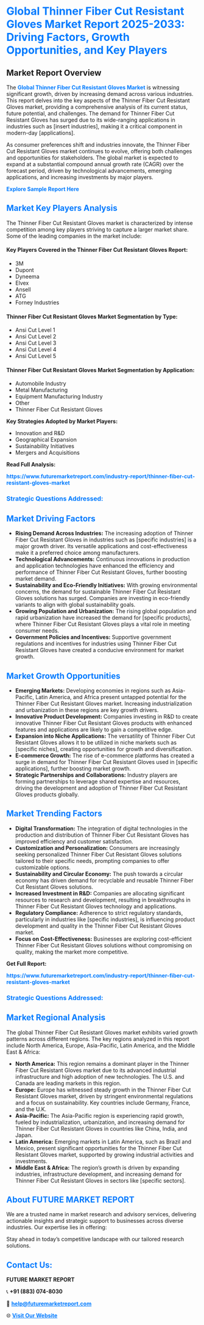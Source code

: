 <h1 style="color: #007BFF;">Global Thinner Fiber Cut Resistant Gloves Market Report 2025-2033: Driving Factors, Growth Opportunities, and Key Players</h1>

<section id="overview">
<h2>Market Report Overview</h2>
<p>The <a href="https://www.futuremarketreport.com/industry-report/thinner-fiber-cut-resistant-gloves-market" style="color: #007BFF; text-decoration: none;"><strong>Global Thinner Fiber Cut Resistant Gloves Market</strong></a> is witnessing significant growth, driven by increasing demand across various industries. This report delves into the key aspects of the Thinner Fiber Cut Resistant Gloves market, providing a comprehensive analysis of its current status, future potential, and challenges. The demand for Thinner Fiber Cut Resistant Gloves has surged due to its wide-ranging applications in industries such as [insert industries], making it a critical component in modern-day [applications].</p>
<p>As consumer preferences shift and industries innovate, the Thinner Fiber Cut Resistant Gloves market continues to evolve, offering both challenges and opportunities for stakeholders. The global market is expected to expand at a substantial compound annual growth rate (CAGR) over the forecast period, driven by technological advancements, emerging applications, and increasing investments by major players.</p>
</section>

<section id="overview">
<p><a href="https://www.futuremarketreport.com/request-sample/reportId=106884" style="color: #007BFF; text-decoration: none;"><strong>Explore Sample Report Here</strong></a></p>
</section>

<section id="key-players">
<h2 style="color: #007BFF;">Market Key Players Analysis</h2>
<p>The Thinner Fiber Cut Resistant Gloves market is characterized by intense competition among key players striving to capture a larger market share. Some of the leading companies in the market include:</p>
<h4>Key Players Covered in the Thinner Fiber Cut Resistant Gloves Report:</h4>
<ul><li>3M</li><li>Dupont</li><li>Dyneema</li><li>Elvex</li><li>Ansell</li><li>ATG</li><li>Forney Industries</li></ul>
<h4>Thinner Fiber Cut Resistant Gloves Market Segmentation by Type:</h4>
<ul><li>Ansi Cut Level 1</li><li>Ansi Cut Level 2</li><li>Ansi Cut Level 3</li><li>Ansi Cut Level 4</li><li>Ansi Cut Level 5</li></ul>

<h4>Thinner Fiber Cut Resistant Gloves Market Segmentation by Application:</h4>
<ul><li>Automobile Industry</li><li>Metal Manufacturing</li><li>Equipment Manufacturing Industry</li><li>Other</li><li>Thinner Fiber Cut Resistant Gloves</li></ul>
<p><strong>Key Strategies Adopted by Market Players:</strong></p>
<ul>
<li>Innovation and R&D</li>
<li>Geographical Expansion</li>
<li>Sustainability Initiatives</li>
<li>Mergers and Acquisitions</li>
</ul>
</section>

<section>
<p><strong>Read Full Analysis: </strong></p><a href="https://www.futuremarketreport.com/industry-report/thinner-fiber-cut-resistant-gloves-market" style="color: #007BFF; text-decoration: none;"><strong>https://www.futuremarketreport.com/industry-report/thinner-fiber-cut-resistant-gloves-market</strong></a>
<h3 style="color: #007BFF;">Strategic Questions Addressed:</h3>
</section>

<section id="driving-factors">
<h2 style="color: #007BFF;">Market Driving Factors</h2>
<ul>
<li><strong>Rising Demand Across Industries:</strong> The increasing adoption of Thinner Fiber Cut Resistant Gloves in industries such as [specific industries] is a major growth driver. Its versatile applications and cost-effectiveness make it a preferred choice among manufacturers.</li>
<li><strong>Technological Advancements:</strong> Continuous innovations in production and application technologies have enhanced the efficiency and performance of Thinner Fiber Cut Resistant Gloves, further boosting market demand.</li>
<li><strong>Sustainability and Eco-Friendly Initiatives:</strong> With growing environmental concerns, the demand for sustainable Thinner Fiber Cut Resistant Gloves solutions has surged. Companies are investing in eco-friendly variants to align with global sustainability goals.</li>
<li><strong>Growing Population and Urbanization:</strong> The rising global population and rapid urbanization have increased the demand for [specific products], where Thinner Fiber Cut Resistant Gloves plays a vital role in meeting consumer needs.</li>
<li><strong>Government Policies and Incentives:</strong> Supportive government regulations and incentives for industries using Thinner Fiber Cut Resistant Gloves have created a conducive environment for market growth.</li>
</ul>
</section>

<section id="growth-opportunities">
<h2 style="color: #007BFF;">Market Growth Opportunities</h2>
<ul>
<li><strong>Emerging Markets:</strong> Developing economies in regions such as Asia-Pacific, Latin America, and Africa present untapped potential for the Thinner Fiber Cut Resistant Gloves market. Increasing industrialization and urbanization in these regions are key growth drivers.</li>
<li><strong>Innovative Product Development:</strong> Companies investing in R&D to create innovative Thinner Fiber Cut Resistant Gloves products with enhanced features and applications are likely to gain a competitive edge.</li>
<li><strong>Expansion into Niche Applications:</strong> The versatility of Thinner Fiber Cut Resistant Gloves allows it to be utilized in niche markets such as [specific niches], creating opportunities for growth and diversification.</li>
<li><strong>E-commerce Growth:</strong> The rise of e-commerce platforms has created a surge in demand for Thinner Fiber Cut Resistant Gloves used in [specific applications], further boosting market growth.</li>
<li><strong>Strategic Partnerships and Collaborations:</strong> Industry players are forming partnerships to leverage shared expertise and resources, driving the development and adoption of Thinner Fiber Cut Resistant Gloves products globally.</li>
</ul>
</section>

<section id="trending-factors">
<h2 style="color: #007BFF;">Market Trending Factors</h2>
<ul>
<li><strong>Digital Transformation:</strong> The integration of digital technologies in the production and distribution of Thinner Fiber Cut Resistant Gloves has improved efficiency and customer satisfaction.</li>
<li><strong>Customization and Personalization:</strong> Consumers are increasingly seeking personalized Thinner Fiber Cut Resistant Gloves solutions tailored to their specific needs, prompting companies to offer customizable options.</li>
<li><strong>Sustainability and Circular Economy:</strong> The push towards a circular economy has driven demand for recyclable and reusable Thinner Fiber Cut Resistant Gloves solutions.</li>
<li><strong>Increased Investment in R&D:</strong> Companies are allocating significant resources to research and development, resulting in breakthroughs in Thinner Fiber Cut Resistant Gloves technology and applications.</li>
<li><strong>Regulatory Compliance:</strong> Adherence to strict regulatory standards, particularly in industries like [specific industries], is influencing product development and quality in the Thinner Fiber Cut Resistant Gloves market.</li>
<li><strong>Focus on Cost-Effectiveness:</strong> Businesses are exploring cost-efficient Thinner Fiber Cut Resistant Gloves solutions without compromising on quality, making the market more competitive.</li>
</ul>
</section>

<section>
<p><strong>Get Full Report: </strong></p><a href="https://www.futuremarketreport.com/industry-report/thinner-fiber-cut-resistant-gloves-market" style="color: #007BFF; text-decoration: none;"><strong>https://www.futuremarketreport.com/industry-report/thinner-fiber-cut-resistant-gloves-market</strong></a>
<h3 style="color: #007BFF;">Strategic Questions Addressed:</h3>
</section>


<section id="regional-analysis">
<h2 style="color: #007BFF;">Market Regional Analysis</h2>
<p>The global Thinner Fiber Cut Resistant Gloves market exhibits varied growth patterns across different regions. The key regions analyzed in this report include North America, Europe, Asia-Pacific, Latin America, and the Middle East & Africa:</p>
<ul>
<li><strong>North America:</strong> This region remains a dominant player in the Thinner Fiber Cut Resistant Gloves market due to its advanced industrial infrastructure and high adoption of new technologies. The U.S. and Canada are leading markets in this region.</li>
<li><strong>Europe:</strong> Europe has witnessed steady growth in the Thinner Fiber Cut Resistant Gloves market, driven by stringent environmental regulations and a focus on sustainability. Key countries include Germany, France, and the U.K.</li>
<li><strong>Asia-Pacific:</strong> The Asia-Pacific region is experiencing rapid growth, fueled by industrialization, urbanization, and increasing demand for Thinner Fiber Cut Resistant Gloves in countries like China, India, and Japan.</li>
<li><strong>Latin America:</strong> Emerging markets in Latin America, such as Brazil and Mexico, present significant opportunities for the Thinner Fiber Cut Resistant Gloves market, supported by growing industrial activities and investments.</li>
<li><strong>Middle East & Africa:</strong> The region’s growth is driven by expanding industries, infrastructure development, and increasing demand for Thinner Fiber Cut Resistant Gloves in sectors like [specific sectors].</li>
</ul>
</section>

<footer>
<h2 style="color: #007BFF;">About FUTURE MARKET REPORT</h2>
<p>We are a trusted name in market research and advisory services, delivering actionable insights and strategic support to businesses across diverse industries. Our expertise lies in offering:</p>

<p>Stay ahead in today’s competitive landscape with our tailored research solutions.</p>

<h2 style="color: #007BFF;">Contact Us:</h2>
<p><strong>FUTURE MARKET REPORT</strong></p>
<p>📞 <strong>+91 (883) 074-8030</strong></p>
<p>📧 <strong><a href="mailto:help@futuremarketreport.com" style="color: #007BFF;">help@futuremarketreport.com</a></strong></p>
<p>🌐 <strong><a href="https://www.futuremarketreport.com/" style="color: #007BFF;">Visit Our Website</a></strong></p>
</footer>